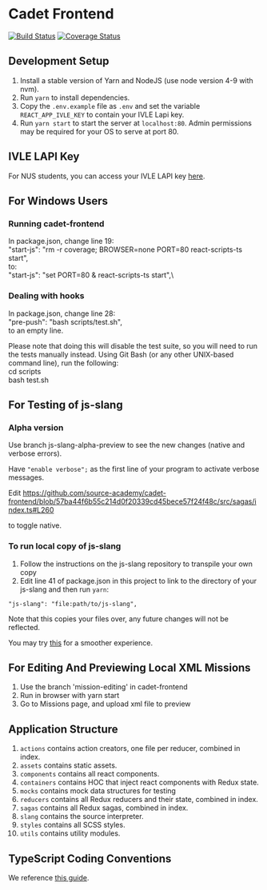 # Cadet Frontend 

[![Build Status](https://travis-ci.org/source-academy/cadet-frontend.svg?branch=master)](https://travis-ci.org/source-academy/cadet-frontend)
[![Coverage Status](https://coveralls.io/repos/github/source-academy/cadet-frontend/badge.svg?branch=travis)](https://coveralls.io/github/source-academy/cadet-frontend?branch=travis)

## Development Setup

1. Install a stable version of Yarn and NodeJS (use node version 4-9 with nvm).
2. Run `yarn` to install dependencies.
3. Copy the `.env.example` file as `.env` and set the variable `REACT_APP_IVLE_KEY`
   to contain your IVLE Lapi key.
4. Run `yarn start` to start the server at `localhost:80`. Admin permissions may
   be required for your OS to serve at port 80.
   
## IVLE LAPI Key
For NUS students, you can access your IVLE LAPI key [here](https://ivle.nus.edu.sg/LAPI/default.aspx).

## For Windows Users

### Running cadet-frontend
In package.json, change line 19:\
"start-js": "rm -r coverage; BROWSER=none PORT=80 react-scripts-ts start",\
to:\
"start-js": "set PORT=80 & react-scripts-ts start",\

### Dealing with hooks
In package.json, change line 28:\
"pre-push": "bash scripts/test.sh",\
to an empty line.

Please note that doing this will disable the test suite, so you will need to run the tests manually instead. Using Git Bash (or any other UNIX-based command line), run the following:\
cd scripts\
bash test.sh

## For Testing of js-slang

### Alpha version

Use branch js-slang-alpha-preview to see the new changes (native and verbose errors).

Have `"enable verbose";` as the first line of your program to activate verbose messages.

Edit https://github.com/source-academy/cadet-frontend/blob/57ba44f6b55c214d0f20339cd45bece57f24f48c/src/sagas/index.ts#L260

to toggle native.

### To run local copy of js-slang

1. Follow the instructions on the js-slang repository to transpile your own copy
2. Edit line 41 of package.json in this project to link to the directory of your js-slang and then run `yarn`:

`"js-slang": "file:path/to/js-slang",`

Note that this copies your files over, any future changes will not be reflected. 

You may try [this](https://medium.com/@alexishevia/the-magic-behind-npm-link-d94dcb3a81af) for a smoother experience.

## For Editing And Previewing Local XML Missions

1. Use the branch 'mission-editing' in cadet-frontend
2. Run in browser with yarn start
2. Go to Missions page, and upload xml file to preview

## Application Structure

1. `actions` contains action creators, one file per reducer, combined in index.
2. `assets` contains static assets.
3. `components` contains all react components.
4. `containers` contains HOC that inject react components with Redux state.
5. `mocks` contains mock data structures for testing
6. `reducers` contains all Redux reducers and their state, combined in index.
7. `sagas` contains all Redux sagas, combined in index.
8. `slang` contains the source interpreter.
9. `styles` contains all SCSS styles.
10. `utils` contains utility modules.

## TypeScript Coding Conventions

We reference [this guide](https://github.com/piotrwitek/react-redux-typescript-guide).
